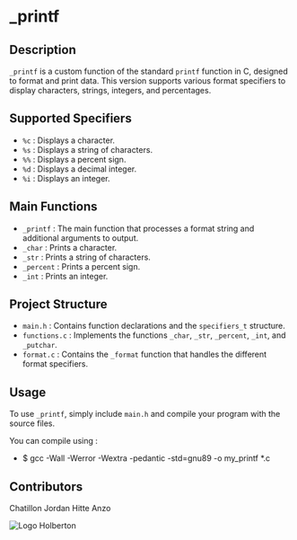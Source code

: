 # _printf

## Description

`_printf` is a custom function of the standard `printf` function in C, designed to format and print data. This version supports various format specifiers to display characters, strings, integers, and percentages.

## Supported Specifiers

- `%c` : Displays a character.
- `%s` : Displays a string of characters.
- `%%` : Displays a percent sign.
- `%d` : Displays a decimal integer.
- `%i` : Displays an integer.

## Main Functions

- `_printf` : The main function that processes a format string and additional arguments to output.
- `_char` : Prints a character.
- `_str` : Prints a string of characters.
- `_percent` : Prints a percent sign.
- `_int` : Prints an integer.

## Project Structure

- `main.h` : Contains function declarations and the `specifiers_t` structure.
- `functions.c` : Implements the functions `_char`, `_str`, `_percent`, `_int`, and `_putchar`.
- `format.c` : Contains the `_format` function that handles the different format specifiers.

## Usage

To use `_printf`, simply include `main.h` and compile your program with the source files.

You can compile using : 
- $ gcc -Wall -Werror -Wextra -pedantic -std=gnu89 -o my_printf *.c

## Contributors
Chatillon Jordan
Hitte Anzo

![Logo Holberton](https://mir-s3-cdn-cf.behance.net/project_modules/1400_opt_1/68c915164905349.63fe8050e15ef.png)
